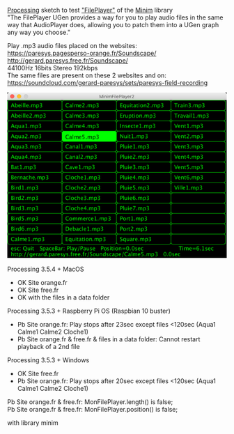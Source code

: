 [Processing](https://processing.org/) sketch to test ["FilePlayer"](http://code.compartmental.net/minim/fileplayer_class_fileplayer.html) of the [Minim](http://code.compartmental.net/minim/) library   
"The FilePlayer UGen provides a way for you to play audio files in the same way that AudioPlayer does, allowing you to patch them into a UGen graph any way you choose."  
  
Play .mp3 audio files placed on the websites:  
https://paresys.pagesperso-orange.fr/Soundscape/  
http://gerard.paresys.free.fr/Soundscape/  
44100Hz 16bits Stereo 192kbps  
The same files are present on these 2 websites and on:  
https://soundcloud.com/gerard-paresys/sets/paresys-field-recording
  
  
![MinimFilePlayer2](MinimFilePlayer2.png)

Processing 3.5.4 + MacOS  
 - OK Site orange.fr  
 - OK Site free.fr  
 - OK with the files in a data folder  
  
Processing 3.5.3 + Raspberry Pi OS (Raspbian 10 buster)  
 - Pb Site orange.fr: Play stops after 23sec except files <120sec (Aqua1 Calme1 Calme2 Cloche1)  
 - Pb Site orange.fr & free.fr & files in a data folder: Cannot restart playback of a 2nd file  
  
Processing 3.5.3 + Windows  
 - OK Site free.fr  
 - Pb Site orange.fr: Play stops after 20sec except files <120sec (Aqua1 Calme1 Calme2 Cloche1)  
  
Pb Site orange.fr & free.fr: MonFilePlayer.length()   is false;  
Pb Site orange.fr & free.fr: MonFilePlayer.position() is false;  
  
with library minim  
